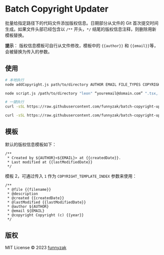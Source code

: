 # Batch Copyright Updater

批量给指定路径下的代码文件添加版权信息。日期部分从文件的 Git 首次提交时间生成。如果文件头部已经包含以 `/**` 开头，`*/` 结尾的版权信息注释，则删除用新模板替换。

**提示**： 版权信息模板可自行从文件修改，模板中的 `{{author}}` 和 `{{email}}`等，会被替换为传入的参数。

## 使用

```bash
# 本地执行
node addCopyright.js path/to/directory AUTHOR EMAIL FILE_TYPES COPYRIGHT_TEMPLATE_INDEX

node script.js /path/to/directory "leon" “youremail@domain.com” ".tsx,.ts" 0

# 一键执行
curl -sSL https://raw.githubusercontent.com/funnyzak/batch-copyright-updater/main/addCopyright.js | node /dev/stdin BASE_PATH AUTHOR FILE_TYPES COPYRIGHT_TEMPLATE_INDEX

curl -sSL https://raw.githubusercontent.com/funnyzak/batch-copyright-updater/main/addCopyright.js | node /dev/stdin /path/to/directory "leon" “youremail@domain.com” ".tsx,.ts" 0
```

## 模板

默认的版权信息模板如下：

```plain
/**
 * Created by ${AUTHOR}<${EMAIL}> at {{createdDate}}.
 * Last modified at {{lastModifiedDate}}
 */
```

模板 2，可通过传入 `1` 作为 `COPYRIGHT_TEMPLATE_INDEX` 参数来使用：

```plain
/**
 * @file {{filename}}
 * @description
 * @created {{createdDate}}
 * @lastModified {{lastModifiedDate}}
 * @author ${AUTHOR}
 * @email ${EMAIL}
 * @copyright Copyright (c) {{year}}
 */

```

## 版权

MIT License © 2023 [funnyzak](https://github.com/funnyzak)